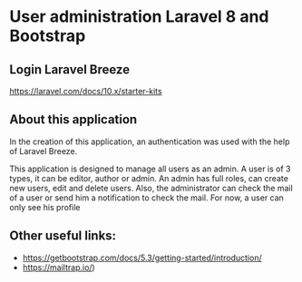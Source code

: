 # User administration Laravel 8 and Bootstrap

## Login Laravel Breeze
https://laravel.com/docs/10.x/starter-kits

## About this application

In the creation of this application, an authentication was used with the help of Laravel Breeze.

This application is designed to manage all users as an admin. A user is of 3 types, it can be editor, author or admin.
An admin has full roles, can create new users, edit and delete users. Also, the administrator can check the mail of a user or send him a notification to check the mail.
For now, a user can only see his profile


## Other useful links:
- https://getbootstrap.com/docs/5.3/getting-started/introduction/
- https://mailtrap.io/)

